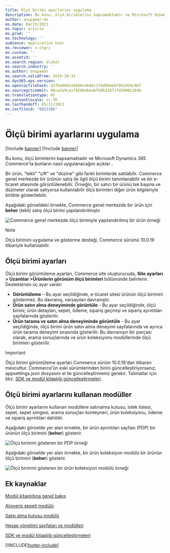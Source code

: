 ```yaml
---
title: Ölçü birimi ayarlarını uygulama
description: Bu konu, ölçü birimlerini kapsamaktadır ve Microsoft Dynamics 365 Commerce'ta bunların nasıl uygulanacağını açıklar .
author: anupamar-ms
ms.date: 04/23/2021
ms.topic: article
ms.prod: ''
ms.technology: ''
audience: Application User
ms.reviewer: v-chgri
ms.custom: ''
ms.assetid: ''
ms.search.region: Global
ms.search.industry: ''
ms.author: anupamar
ms.search.validFrom: 2019-10-31
ms.dyn365.ops.version: ''
ms.openlocfilehash: d1fba966434b80c9b64c1f4d9b6b87993d59c0bf
ms.sourcegitcommit: 08ce2a9ca1f02064beabfb9b228717d39882164b
ms.translationtype: HT
ms.contentlocale: tr-TR
ms.lasthandoff: 05/11/2021
ms.locfileid: "6022386"
---
```

# <a name="apply-unit-of-measure-settings"></a>Ölçü birimi ayarlarını uygulama

[!include [banner](includes/banner.md)]
[!include [banner](includes/preview-banner.md)]

Bu konu, ölçü birimlerini kapsamaktadır ve Microsoft Dynamics 365 Commerce'ta bunların nasıl uygulanacağını açıklar .

Bir ürün, "tekli" "çift" ve "düzine" gibi farklı birimlerde satılabilir. Commerce genel merkezde bir ürünün satış ile ilgili ölçü birimi tanımlanabilir ve bir e-ticaret sitesinde görüntülenebilir. Örneğin, bir satıcı bir ürünü tek başına ve düzineler olarak satıyorsa kullanılabilir ölçü birimleri diğer ürün bilgileriyle birlikte gösterilebilir.

Aşağıdaki görseldeki örnekte, Commerce genel merkezde bir ürün için **beher** (tekli) satış ölçü birimi yapılandırılmıştır.

![Commerce genel merkezde ölçü birimiyle yapılandırılmış bir ürün örneği](./media/Productunit-headquarters.PNG)

> [!NOTE]
> Ölçü birimini uygulama ve gösterme desteği, Commerce sürümü 10.0.19 itibariyle kullanılabilir.

## <a name="unit-of-measure-settings"></a>Ölçü birimi ayarları

Ölçü birimi görüntüleme ayarları, Commerce site oluşturucuda, **Site ayarları \> Uzantılar \>Ürünlerin görünüm ölçü birimleri** bölümünde belirlenir. Desteklenen üç ayar vardır:

- **Görüntüleme** – Bu ayar seçildiğinde, e-ticaret sitesi ürünün ölçü birimini göstermez. Bu davranış, varsayılan davranıştır.
- **Ürün satın alma deneyiminde görüntüle** - Bu ayar seçildiğinde, ölçü birimi; ürün detayları, sepet, ödeme, sipariş geçmişi ve sipariş ayrıntıları sayfalarında gösterilir.
- **Ürün tarama ve satın alma deneyiminde görüntüle** - Bu ayar seçildiğinde, ölçü birimi ürün satın alma deneyimi sayfalarında ve ayrıca ürün tarama deneyimi sırasında gösterilir. Bu davranışın bir parçası olarak, arama sonuçlarında ve ürün koleksiyonu modüllerinde ölçü birimleri gösterilir.

> [!IMPORTANT]
> Ölçü birimi görüntüleme ayarları Commerce sürüm 10.0.19'dan itibaren mevcuttur. Commerce'ün eski sürümlerinden birini güncelleştiriyorsanız, appsettings.json dosyasını el ile güncelleştirmeniz gerekir. Talimatlar için bkz. [SDK ve modül kitaplığı güncelleştirmeleri](e-commerce-extensibility/sdk-updates.md#update-the-appsettingsjson-file).

## <a name="modules-that-use-unit-of-measure-settings"></a>Ölçü birimi ayarlarını kullanan modüller

Ölçü birimi ayarlarını kullanan modüllere satınalma kutusu, istek listesi, sepet, sepet simgesi, arama sonuçları konteyneri, ürün koleksiyonu, ödeme ve sipariş ayrıntıları dahildir.

Aşağıdaki görselde yer alan örnekte, bir ürün ayrıntıları sayfası (PDP) bir ürünün ölçü birimini (**beher**) gösterir.

![Ölçü birimini gösteren bir PDP örneği](./media/Productunit-PDP.png)

Aşağıdaki görselde yer alan örnekte, bir ürün koleksiyon modülü bir ürünün ölçü birimini (**beher**) gösterir.

![Ölçü birimini gösteren bir ürün koleksiyon modülü örneği](./media/Productunit-productcollection.png)

## <a name="additional-resources"></a>Ek kaynaklar

[Modül kitaplığına genel bakış](starter-kit-overview.md)

[Alışveriş sepeti modülü](add-cart-module.md)

[Satın alma kutusu modülü](add-buy-box.md)

[Hesap yönetimi sayfaları ve modülleri](account-management.md)

[SDK ve modül kitaplığı güncelleştirmeleri](e-commerce-extensibility/sdk-updates.md)

[!INCLUDE[footer-include](../includes/footer-banner.md)]
